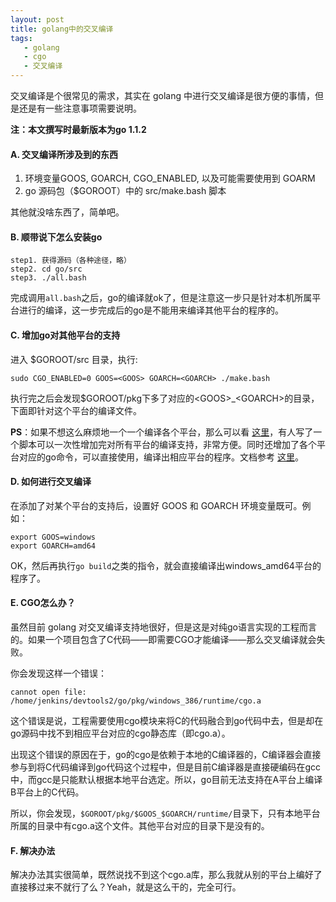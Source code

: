 ```yaml
---
layout: post
title: golang中的交叉编译
tags:
   - golang
   - cgo
   - 交叉编译
---
```


交叉编译是个很常见的需求，其实在 golang 中进行交叉编译是很方便的事情，但是还是有一些注意事项需要说明。

**注：本文撰写时最新版本为go 1.1.2**


#### A. 交叉编译所涉及到的东西

1. 环境变量GOOS, GOARCH, CGO_ENABLED, 以及可能需要使用到 GOARM
2. go 源码包（$GOROOT）中的 src/make.bash 脚本

其他就没啥东西了，简单吧。

#### B. 顺带说下怎么安装go

    step1. 获得源码（各种途径，略）
    step2. cd go/src
    step3. ./all.bash
    
完成调用`all.bash`之后，go的编译就ok了，但是注意这一步只是针对本机所属平台进行的编译，这一步完成后的go是不能用来编译其他平台的程序的。

#### C. 增加go对其他平台的支持

进入 $GOROOT/src 目录，执行:

    sudo CGO_ENABLED=0 GOOS=<GOOS> GOARCH=<GOARCH> ./make.bash
    
执行完之后会发现$GOROOT/pkg下多了对应的\<GOOS\>_\<GOARCH\>的目录，下面即针对这个平台的编译文件。

**PS**：如果不想这么麻烦地一个一个编译各个平台，那么可以看 [这里](https://github.com/davecheney/golang-crosscompile)，有人写了一个脚本可以一次性增加完对所有平台的编译支持，非常方便。同时还增加了各个平台对应的go命令，可以直接使用，编译出相应平台的程序。文档参考 [这里](http://dave.cheney.net/2012/09/08/an-introduction-to-cross-compilation-with-go)。


#### D. 如何进行交叉编译

在添加了对某个平台的支持后，设置好 GOOS 和 GOARCH 环境变量既可。例如：

    export GOOS=windows
    export GOARCH=amd64
    
OK，然后再执行`go build`之类的指令，就会直接编译出windows_amd64平台的程序了。


#### E. CGO怎么办？

虽然目前 golang 对交叉编译支持地很好，但是这是对纯go语言实现的工程而言的。如果一个项目包含了C代码——即需要CGO才能编译——那么交叉编译就会失败。

你会发现这样一个错误：
    
    cannot open file: /home/jenkins/devtools2/go/pkg/windows_386/runtime/cgo.a
    

这个错误是说，工程需要使用cgo模块来将C的代码融合到go代码中去，但是却在go源码中找不到相应平台对应的cgo静态库（即cgo.a）。

出现这个错误的原因在于，go的cgo是依赖于本地的C编译器的，C编译器会直接参与到将C代码编译到go代码这个过程中，但是目前C编译器是直接硬编码在gcc中，而gcc是只能默认根据本地平台选定。所以，go目前无法支持在A平台上编译B平台上的C代码。

所以，你会发现，`$GOROOT/pkg/$GOOS_$GOARCH/runtime/`目录下，只有本地平台所属的目录中有cgo.a这个文件。其他平台对应的目录下是没有的。

#### F. 解决办法

解决办法其实很简单，既然说找不到这个cgo.a库，那么我就从别的平台上编好了直接移过来不就行了么？Yeah，就是这么干的，完全可行。
